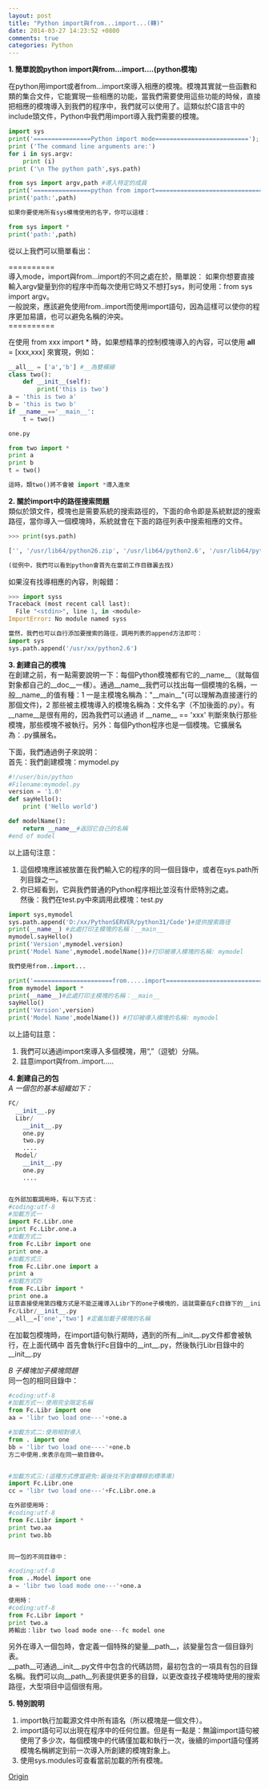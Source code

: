 ```yaml
---
layout: post
title: "Python import與from...import...(轉)"
date: 2014-03-27 14:23:52 +0800
comments: true
categories: Python
---
```

**1. 簡單說說python import與from...import....(python模塊)**
  
在python用import或者from...import來導入相應的模塊。模塊其實就一些函數和類的集合文件，它能實現一些相應的功能，當我們需要使用這些功能的時候，直接把相應的模塊導入到我們的程序中，我們就可以使用了。這類似於C語言中的include頭文件，Python中我們用import導入我們需要的模塊。 <!--more--> 
``` python
import sys
print('================Python import mode==========================');
print ('The command line arguments are:')
for i in sys.argv:
    print (i)
print ('\n The python path',sys.path)

from sys import argv,path #導入特定的成員
print('================python from import===================================')
print('path:',path)

如果你要使用所有sys模塊使用的名字，你可以這樣：

from sys import *
print('path:',path)
```  
從以上我們可以簡單看出：

\==========  
導入mode，import與from...import的不同之處在於，簡單說：
如果你想要直接輸入argv變量到你的程序中而每次使用它時又不想打sys，則可使用：from sys import argv。  
一般說來，應該避免使用from..import而使用import語句，因為這樣可以使你的程序更加易讀，也可以避免名稱的沖突。  
\==========  
  
在使用 from xxx import * 時，如果想精準的控制模塊導入的內容，可以使用 __all__ = [xxx,xxx] 來實現，例如：  
``` python
__all__ = ['a','b'] #__為雙橫線
class two():
    def __init__(self):
        print('this is two')
a = 'this is two a'
b = 'this is two b'
if __name__=='__main__':
    t = two()

one.py

from two import *
print a
print b
t = two()

這時，類two()將不會被 import *導入進來
```  
  
**2. 關於import中的路徑搜索問題**  
類似於頭文件，模塊也是需要系統的搜索路徑的，下面的命令即是系統默認的搜索路徑，當你導入一個模塊時，系統就會在下面的路徑列表中搜索相應的文件。  
``` python
>>> print(sys.path)

['', '/usr/lib64/python26.zip', '/usr/lib64/python2.6', '/usr/lib64/python2.6/plat-linux2', '/usr/lib64/python2.6/lib-tk', '/usr/lib64/python2.6/lib-old', '/usr/lib64/python2.6/lib-dynload', '/usr/lib64/python2.6/site-packages', '/usr/lib64/python2.6/site-packages/gst-0.10', '/usr/lib64/python2.6/site-packages/gtk-2.0', '/usr/lib64/python2.6/site-packages/webkit-1.0', '/usr/lib/python2.6/site-packages']

(從例中，我們可以看到python會首先在當前工作目錄裏去找)
```  
  
如果沒有找導相應的內容，則報錯：  
``` python
>>> import syssTraceback (most recent call last):  File "<stdin>", line 1, in <module>ImportError: No module named syss

當然，我們也可以自行添加要搜索的路徑，調用列表的append方法即可：
import sys
sys.path.append('/usr/xx/python2.6')
```  
  
**3. 創建自己的模塊**  
在創建之前，有一點需要說明一下：每個Python模塊都有它的\_\_name\_\_（就每個對象都自己的\_\_doc\_\_一樣）。通過__name__我們可以找出每一個模塊的名稱，一般\_\_name\_\_的值有種：1 一是主模塊名稱為："\_\_main\_\_"(可以理解為直接運行的那個文件)，2 那些被主模塊導入的模塊名稱為：文件名字（不加後面的.py）。有\_\_name\_\_是很有用的，因為我們可以通過 if \_\_name\_\_  == 'xxx' 判斷來執行那些模塊，那些模塊不被執行。另外：每個Python程序也是一個模塊。它擴展名為：.py擴展名。  
  
下面，我們通過例子來說明：  
首先：我們創建模塊：mymodel.py  
``` python
#!/user/bin/python
#Filename:mymodel.py
version = '1.0'
def sayHello():
    print ('Hello world')

def modelName():
    return __name__#返回它自己的名稱
#end of model
```  
以上語句注意：  
1) 這個模塊應該被放置在我們輸入它的程序的同一個目錄中，或者在sys.path所列目錄之一。  
2) 你已經看到，它與我們普通的Python程序相比並沒有什麽特別之處。  
然後：我們在test.py中來調用此模塊：test.py  
``` python
import sys,mymodel
sys.path.append('D:/xx/PythonSERVER/python31/Code')#提供搜索路径
print(__name__) #此處打印主模塊的名稱：__main__
mymodel.sayHello()
print('Version',mymodel.version)
print('Model Name',mymodel.modelName())#打印被導入模塊的名稱: mymodel

我們使用from..import...

print('======================from.....import=====================================')
from mymodel import *
print(__name__)#此處打印主模塊的名稱：__main__
sayHello()
print('Version',version)
print('Model Name',modelName()) #打印被導入模塊的名稱: mymodel
```  
以上語句註意：
1) 我們可以通過import來導入多個模塊，用“,”（逗號）分隔。  
2) 註意import與from..import.....  
  
**4. 創建自己的包**  
*A 一個包的基本組織如下：*  
``` python
FC/
  __init__.py
  Libr/
    __init__.py
    one.py
    two.py
    ....
  Model/
    __init__.py
    one.py
    ....


在外部加載調用時，有以下方式：
#coding:utf-8
#加載方式一
import Fc.Libr.one
print Fc.Libr.one.a
#加載方式二
from Fc.Libr import one
print one.a
#加載方式三
from Fc.Libr.one import a
print a
#加載方式四
from Fc.Libr import *
print one.a
註意直接使用第四種方式是不能正確導入Libr下的one子模塊的，這就需要在Fc目錄下的__init__.py文件中定義好需要加載子模塊的名稱
Fc/Libr/__init__.py
__all__=['one','two'] #定義加載子模塊的名稱
```  
在加載包模塊時，在import語句執行期時，遇到的所有\_\_init\_\_.py文件都會被執行，在上面代碼中
首先會執行Fc目錄中的\_\_int\_\_.py，然後執行Libr目錄中的\_\_init\_\_.py  
  
*B 子模塊加子模塊問題*  
同一包的相同目錄中：  
``` python
#coding:utf-8
#加載方式一:使用完全限定名稱
from Fc.Libr import one
aa = 'libr two load one---'+one.a

#加載方式二:使用相對導入
from . import one
bb = 'libr two load one----'+one.b
方二中使用.來表示在同一級目錄中。


#加載方式三:(這種方式應當避免:最後找不到會轉移到標準庫)
import Fc.Libr.one
cc = 'libr two load one---'+Fc.Libr.one.a

在外部使用時：
#coding:utf-8
from Fc.Libr import *
print two.aa
print two.bb


同一包的不同目錄中：

#coding:utf-8
from ..Model import one
a = 'libr two load mode one---'+one.a

使用時：
#coding:utf-8
from Fc.Libr import *
print two.a
將輸出：libr two load mode one---fc model one
```  
  
另外在導入一個包時，會定義一個特殊的變量\_\_path\_\_，該變量包含一個目錄列表。  
\_\_path\_\_可通過\_\_init\_\_.py文件中包含的代碼訪問，最初包含的一項具有包的目錄名稱。我們可以向\_\_path\_\_列表提供更多的目錄，以更改查找子模塊時使用的搜索路徑，大型項目中這個很有用。  
  
**5. 特別說明**  
1) import執行加載源文件中所有語名（所以模塊是一個文件）。  
2) import語句可以出現在程序中的任何位置。但是有一點是：無論import語句被使用了多少次，每個模塊中的代碼僅加載和執行一次，後續的import語句僅將模塊名稱綁定到前一次導入所創建的模塊對象上。  
3) 使用sys.modules可查看當前加載的所有模塊。  

[Origin](http://www.cnblogs.com/ptfblog/archive/2012/07/15/2592122.html)